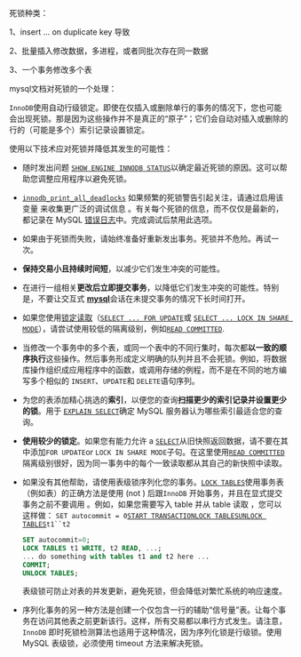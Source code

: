 死锁种类：

1、insert ... on duplicate key 导致

2、批量插入修改数据，多进程，或者同批次存在同一数据

3、一个事务修改多个表



mysql文档对死锁的一个处理：

`InnoDB`使用自动行级锁定。即使在仅插入或删除单行的事务的情况下，您也可能会出现死锁。那是因为这些操作并不是真正的“原子”；它们会自动对插入或删除的行的（可能是多个）索引记录设置锁定。



使用以下技术应对死锁并降低其发生的可能性：

- 随时发出问题 [`SHOW ENGINE INNODB STATUS`](https://dev.mysql.com/doc/refman/5.6/en/show-engine.html)以确定最近死锁的原因。这可以帮助您调整应用程序以避免死锁。

- [`innodb_print_all_deadlocks`](https://dev.mysql.com/doc/refman/5.6/en/innodb-parameters.html#sysvar_innodb_print_all_deadlocks) 如果频繁的死锁警告引起关注，请通过启用该变量 来收集更广泛的调试信息 。有关每个死锁的信息，而不仅仅是最新的，都记录在 MySQL [错误日志](https://dev.mysql.com/doc/refman/5.6/en/glossary.html#glos_error_log)中。完成调试后禁用此选项。

- 如果由于死锁而失败，请始终准备好重新发出事务。死锁并不危险。再试一次。

- **保持交易小且持续时间短**，以减少它们发生冲突的可能性。

- 在进行一组相关**更改后立即提交事务**，以降低它们发生冲突的可能性。特别是，不要让交互式 [**mysql**](https://dev.mysql.com/doc/refman/5.6/en/mysql.html)会话在未提交事务的情况下长时间打开。

- 如果您使用[锁定读取](https://dev.mysql.com/doc/refman/5.6/en/glossary.html#glos_locking_read)（[`SELECT ... FOR UPDATE`](https://dev.mysql.com/doc/refman/5.6/en/select.html)或 [`SELECT ... LOCK IN SHARE MODE`](https://dev.mysql.com/doc/refman/5.6/en/select.html)），请尝试使用较低的隔离级别，例如[`READ COMMITTED`](https://dev.mysql.com/doc/refman/5.6/en/innodb-transaction-isolation-levels.html#isolevel_read-committed).

- 当修改一个事务中的多个表，或同一个表中的不同行集时，每次都**以一致的顺序执行**这些操作。然后事务形成定义明确的队列并且不会死锁。例如，将数据库操作组织成应用程序中的函数，或调用存储的例程，而不是在不同的地方编写多个相似的 `INSERT`、`UPDATE`和 `DELETE`语句序列。

- 为您的表添加精心挑选的**索引**，以便您的查询**扫描更少的索引记录并设置更少的锁**。用于 [`EXPLAIN SELECT`](https://dev.mysql.com/doc/refman/5.6/en/explain.html)确定 MySQL 服务器认为哪些索引最适合您的查询。

- **使用较少的锁定**。如果您有能力允许 a [`SELECT`](https://dev.mysql.com/doc/refman/5.6/en/select.html)从旧快照返回数据，请不要在其中添加`FOR UPDATE`or `LOCK IN SHARE MODE`子句。在这里使用[`READ COMMITTED`](https://dev.mysql.com/doc/refman/5.6/en/innodb-transaction-isolation-levels.html#isolevel_read-committed) 隔离级别很好，因为同一事务中的每个一致读取都从其自己的新快照中读取。

- 如果没有其他帮助，请使用表级锁序列化您的事务。[`LOCK TABLES`](https://dev.mysql.com/doc/refman/5.6/en/lock-tables.html)使用事务表（例如表）的正确方法是使用 (not ) 后跟`InnoDB` 开始事务，并且在显式提交事务之前不要调用 。例如，如果您需要写入 table 并从 table 读取 ，您可以这样做： `SET autocommit = 0`[`START TRANSACTION`](https://dev.mysql.com/doc/refman/5.6/en/commit.html)[`LOCK TABLES`](https://dev.mysql.com/doc/refman/5.6/en/lock-tables.html)[`UNLOCK TABLES`](https://dev.mysql.com/doc/refman/5.6/en/lock-tables.html)`t1``t2`

  ```sql
  SET autocommit=0;
  LOCK TABLES t1 WRITE, t2 READ, ...;
  ... do something with tables t1 and t2 here ...
  COMMIT;
  UNLOCK TABLES;
  ```

  表级锁可防止对表的并发更新，避免死锁，但会降低对繁忙系统的响应速度。

- 序列化事务的另一种方法是创建一个仅包含一行的辅助“信号量”表。让每个事务在访问其他表之前更新该行。这样，所有交易都以串行方式发生。请注意，`InnoDB` 即时死锁检测算法也适用于这种情况，因为序列化锁是行级锁。使用 MySQL 表级锁，必须使用 timeout 方法来解决死锁。